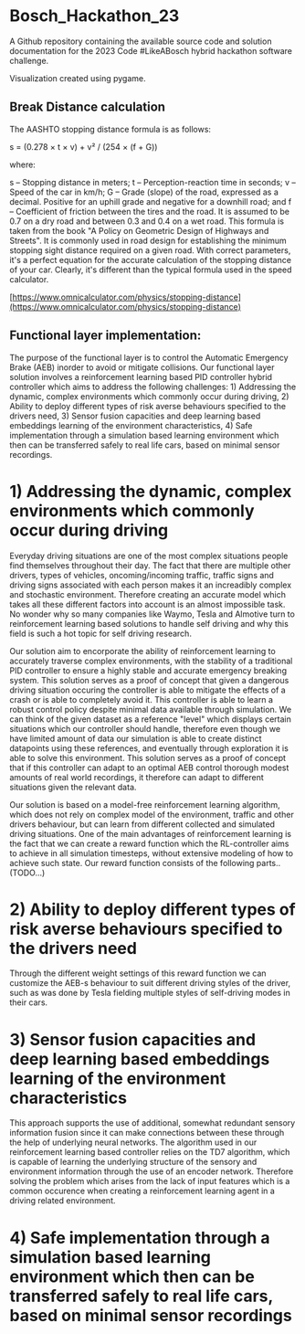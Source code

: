 # Bosch_Hackathon_23

A Github repository containing the available source code and solution documentation for the 2023 Code #LikeABosch hybrid hackathon software challenge.

Visualization created using pygame.

## Break Distance calculation
The AASHTO stopping distance formula is as follows:

s = (0.278 × t × v) + v² / (254 × (f + G))

where:

s – Stopping distance in meters;
t – Perception-reaction time in seconds;
v – Speed of the car in km/h;
G – Grade (slope) of the road, expressed as a decimal. Positive for an uphill grade and negative for a downhill road; and
f – Coefficient of friction between the tires and the road. It is assumed to be 0.7 on a dry road and between 0.3 and 0.4 on a wet road.
This formula is taken from the book "A Policy on Geometric Design of Highways and Streets". It is commonly used in road design for establishing the minimum stopping sight distance required on a given road. With correct parameters, it's a perfect equation for the accurate calculation of the stopping distance of your car. Clearly, it's different than the typical formula used in the speed calculator.

[https://www.omnicalculator.com/physics/stopping-distance](https://www.omnicalculator.com/physics/stopping-distance)


## Functional layer implementation:
The purpose of the functional layer is to control the Automatic Emergency Brake (AEB) inorder to avoid or mitigate collisions. Our functional layer solution involves a reinforcement learning based PID controller hybrid controller which aims to address the following challenges: 1) Addressing the dynamic, complex environments which commonly occur during driving, 2) Ability to deploy different types of risk averse behaviours specified to the drivers need, 3) Sensor fusion capacities and deep learning based embeddings learning of the environment characteristics, 4) Safe implementation through a simulation based learning environment which then can be transferred safely to real life cars, based on minimal sensor recordings.

# 1) Addressing the dynamic, complex environments which commonly occur during driving
Everyday driving situations are one of the most complex situations people find themselves throughout their day. The fact that there are multiple other drivers, types of vehicles, oncoming/incoming traffic, traffic signs and driving signs associated with each person makes it an increadibly complex and stochastic environment. Therefore creating an accurate model which takes all these different factors into account is an almost impossible task. No wonder why so many companies like Waymo, Tesla and Almotive turn to reinforcement learning based solutions to handle self driving and why this field is such a hot topic for self driving research.

Our solution aim to encorporate the ability of reinforcement learning to accurately traverse complex environments, with the stability of a traditional PID controller to ensure a highly stable and accurate emergency breaking system. This solution serves as a proof of concept that given a dangerous driving situation occuring the controller is able to mitigate the effects of a crash or is able to completely avoid it. This controller is able to learn a robust control policy despite minimal data available through simulation. We can think of the given dataset as a reference "level" which displays certain situations which our controller should handle, therefore even though we have limited amount of data our simulation is able to create distinct datapoints using these references, and eventually through exploration it is able to solve this environment. This solution serves as a proof of concept that if this controller can adapt to an optimal AEB control thorough modest amounts of real world recordings, it therefore can adapt to different situations given the relevant data.  

Our solution is based on a model-free reinforcement learning algorithm, which does not rely on complex model of the environment, traffic and other drivers behaviour, but can learn from different collected and simulated driving situations. One of the main advantages of reinforcement learning is the fact that we can create a reward function which the RL-controller aims to achieve in all simulation timesteps, without extensive modeling of how to achieve such state. Our reward function consists of the following parts..(TODO...)

# 2) Ability to deploy different types of risk averse behaviours specified to the drivers need
Through the different weight settings of this reward function we can customize the AEB-s behaviour to suit different driving styles of the driver, such as was done by Tesla fielding multiple styles of self-driving modes in their cars.

# 3) Sensor fusion capacities and deep learning based embeddings learning of the environment characteristics
This approach supports the use of additional, somewhat redundant sensory information fusion since it can make connections between these through the help of underlying neural networks. The algorithm used in our reinforcement learning based controller relies on the TD7 algorithm, which is capable of learning the underlying structure of the sensory and environment information through the use of an encoder network. Therefore solving the problem which arises from the lack of input features which is a common occurence when creating a reinforcement learning agent in a driving related environment.

# 4) Safe implementation through a simulation based learning environment which then can be transferred safely to real life cars, based on minimal sensor recordings


